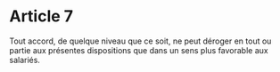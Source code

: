 # Article 7

  
 Tout accord, de quelque niveau que ce soit, ne peut déroger en tout ou partie aux présentes dispositions que dans un sens plus favorable aux salariés.

